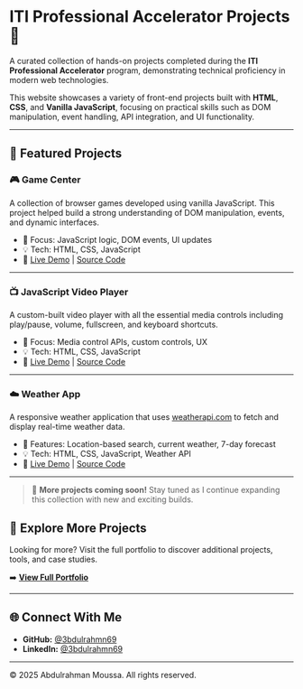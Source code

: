 # ITI Professional Accelerator Projects 🚀

A curated collection of hands-on projects completed during the **ITI Professional Accelerator** program, demonstrating technical proficiency in modern web technologies.

This website showcases a variety of front-end projects built with **HTML**, **CSS**, and **Vanilla JavaScript**, focusing on practical skills such as DOM manipulation, event handling, API integration, and UI functionality.

---

## 🌟 Featured Projects

### 🎮 Game Center

A collection of browser games developed using vanilla JavaScript. This project helped build a strong understanding of DOM manipulation, events, and dynamic interfaces.

- 🧠 Focus: JavaScript logic, DOM events, UI updates
- 💡 Tech: HTML, CSS, JavaScript
- 🔗 [Live Demo](https://3bdulrahmn69.github.io/iti-games-tasks) | [Source Code](https://github.com/3bdulrahmn69/iti-games-tasks)

---

### 📺 JavaScript Video Player

A custom-built video player with all the essential media controls including play/pause, volume, fullscreen, and keyboard shortcuts.

- 🎯 Focus: Media control APIs, custom controls, UX
- 💡 Tech: HTML, CSS, JavaScript
- 🔗 [Live Demo](https://3bdulrahmn69.github.io/js-video-player) | [Source Code](https://github.com/3bdulrahmn69/js-video-player)

---

### ☁️ Weather App

A responsive weather application that uses [weatherapi.com](https://www.weatherapi.com) to fetch and display real-time weather data.

- 📍 Features: Location-based search, current weather, 7-day forecast
- 💡 Tech: HTML, CSS, JavaScript, Weather API
- 🔗 [Live Demo](https://3bdulrahmn69.github.io/weather-app-iti) | [Source Code](https://github.com/3bdulrahmn69/weather-app-iti)

---

> 📌 **More projects coming soon!** Stay tuned as I continue expanding this collection with new and exciting builds.

## 📂 Explore More Projects

Looking for more? Visit the full portfolio to discover additional projects, tools, and case studies.

➡️ **[View Full Portfolio](https://3bdulrahmn.vercel.app/)**

---

## 🌐 Connect With Me

- **GitHub:** [@3bdulrahmn69](https://github.com/3bdulrahmn69)
- **LinkedIn:** [@3bdulrahmn69](https://www.linkedin.com/in/3bdulrahmn69)

---

© 2025 Abdulrahman Moussa. All rights reserved.
